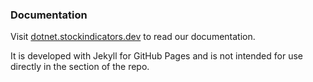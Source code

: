 ### Documentation

Visit [dotnet.stockindicators.dev](https://dotnet.stockindicators.dev) to read our documentation.

It is developed with Jekyll for GitHub Pages and is not intended for use directly in the section of the repo. 
